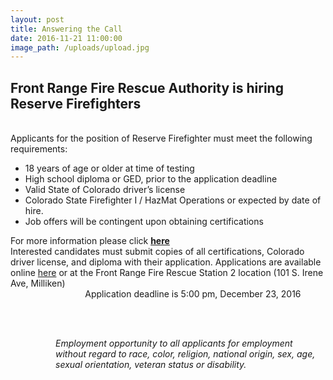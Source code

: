 ```yaml
---
layout: post
title: Answering the Call
date: 2016-11-21 11:00:00
image_path: /uploads/upload.jpg
---
```



## Front Range Fire Rescue Authority is hiring Reserve Firefighters

<div><br />Applicants for the position of Reserve Firefighter must meet the following requirements:</div>

* 18 years of age or older at time of testing
* High school diploma or GED, prior to the application deadline
* Valid State of Colorado driver’s license&nbsp;
* Colorado State Firefighter I / HazMat Operations or expected by date of hire.&nbsp;
* Job offers will be contingent upon obtaining certifications

<div>For more information please click <strong><a target="_blank" href="/Reserve FF.pdf">here</a></strong></div>

<div>Interested candidates must submit copies of all certifications, Colorado driver license, and diploma with their application. Applications are available online <a target="_blank" href="/uploads/FRFR application.pdf">here</a> or at the Front Range Fire Rescue Station 2 location (101 S. Irene Ave, Milliken)</div>

<div style="margin-left: 54pt;">&nbsp;&nbsp; &nbsp; &nbsp; &nbsp; &nbsp; &nbsp;Application deadline is 5:00 pm, December 23, 2016</div>

<div style="margin-left: 54pt;">&nbsp; &nbsp; &nbsp; &nbsp;&nbsp;</div>

<div style="margin-left: 54pt;"><p>&nbsp;</p><p><em>Employment opportunity to all applicants for employment without regard to race, color, religion, national origin, sex, age, sexual orientation, veteran status or disability.</em></p></div>